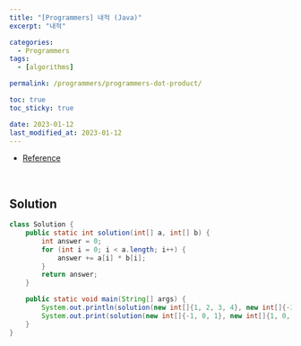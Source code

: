 ```yaml
---
title: "[Programmers] 내적 (Java)"
excerpt: "내적"

categories:
  - Programmers
tags:
  - [algorithms]

permalink: /programmers/programmers-dot-product/

toc: true
toc_sticky: true

date: 2023-01-12
last_modified_at: 2023-01-12
---
```

- [Reference](https://school.programmers.co.kr/learn/courses/30/lessons/70128)

<br>

## Solution

```java
class Solution {
    public static int solution(int[] a, int[] b) {
        int answer = 0;
        for (int i = 0; i < a.length; i++) {
            answer += a[i] * b[i];
        }
        return answer;
    }

    public static void main(String[] args) {
        System.out.println(solution(new int[]{1, 2, 3, 4}, new int[]{-3, -1, 0, 2}));
        System.out.print(solution(new int[]{-1, 0, 1}, new int[]{1, 0, -1}));
    }
}
```